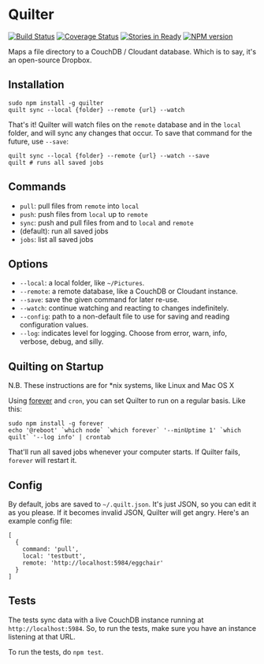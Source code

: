 # Quilter
[![Build Status](https://secure.travis-ci.org/garbados/quilter.png?branch=master)](http://travis-ci.org/garbados/quilter)
[![Coverage Status](https://coveralls.io/repos/garbados/quilter/badge.png)](https://coveralls.io/r/garbados/quilter)
[![Stories in Ready](https://badge.waffle.io/garbados/quilter.png?label=ready)](http://waffle.io/garbados/quilter)
[![NPM version](https://badge.fury.io/js/quilter.png)](http://badge.fury.io/js/quilter)


Maps a file directory to a CouchDB / Cloudant database. Which is to say, it's an open-source Dropbox.

## Installation

    sudo npm install -g quilter
    quilt sync --local {folder} --remote {url} --watch

That's it! Quilter will watch files on the `remote` database and in the `local` folder, and will sync any changes that occur. To save that command for the future, use `--save`:

    quilt sync --local {folder} --remote {url} --watch --save
    quilt # runs all saved jobs

## Commands

* `pull`: pull files from `remote` into `local`
* `push`: push files from `local` up to `remote`
* `sync`: push and pull files from and to `local` and `remote`
* (default): run all saved jobs
* `jobs`: list all saved jobs

## Options

* `--local`: a local folder, like `~/Pictures`.
* `--remote`: a remote database, like a CouchDB or Cloudant instance.
* `--save`: save the given command for later re-use.
* `--watch`: continue watching and reacting to changes indefinitely.
* `--config`: path to a non-default file to use for saving and reading configuration values.
* `--log`: indicates level for logging. Choose from error, warn, info, verbose, debug, and silly.

## Quilting on Startup

N.B. These instructions are for *nix systems, like Linux and Mac OS X

Using [forever](https://github.com/nodejitsu/forever) and `cron`, you can set Quilter to run on a regular basis. Like this:

    sudo npm install -g forever
    echo '@reboot' `which node` `which forever` '--minUptime 1' `which quilt` '--log info' | crontab

That'll run all saved jobs whenever your computer starts. If Quilter fails, `forever` will restart it.

## Config

By default, jobs are saved to `~/.quilt.json`. It's just JSON, so you can edit it as you please. If it becomes invalid JSON, Quilter will get angry. Here's an example config file:

    [
      { 
        command: 'pull',
        local: 'testbutt',
        remote: 'http://localhost:5984/eggchair'
      } 
    ]

## Tests

The tests sync data with a live CouchDB instance running at `http://localhost:5984`. So, to run the tests, make sure you have an instance listening at that URL.

To run the tests, do `npm test`.
